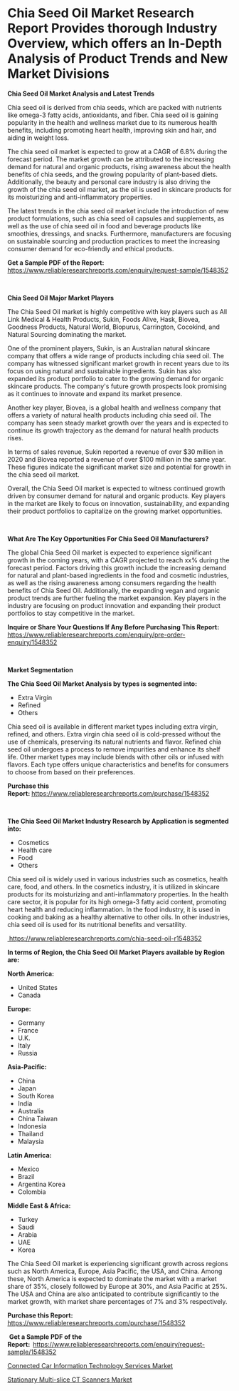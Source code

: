 <p><h1>Chia Seed Oil Market Research Report Provides thorough Industry Overview, which offers an In-Depth Analysis of Product Trends and New Market Divisions</h1></p><p><strong>Chia Seed Oil Market Analysis and Latest Trends</strong></p>
<p><p>Chia seed oil is derived from chia seeds, which are packed with nutrients like omega-3 fatty acids, antioxidants, and fiber. Chia seed oil is gaining popularity in the health and wellness market due to its numerous health benefits, including promoting heart health, improving skin and hair, and aiding in weight loss.</p><p>The chia seed oil market is expected to grow at a CAGR of 6.8% during the forecast period. The market growth can be attributed to the increasing demand for natural and organic products, rising awareness about the health benefits of chia seeds, and the growing popularity of plant-based diets. Additionally, the beauty and personal care industry is also driving the growth of the chia seed oil market, as the oil is used in skincare products for its moisturizing and anti-inflammatory properties.</p><p>The latest trends in the chia seed oil market include the introduction of new product formulations, such as chia seed oil capsules and supplements, as well as the use of chia seed oil in food and beverage products like smoothies, dressings, and snacks. Furthermore, manufacturers are focusing on sustainable sourcing and production practices to meet the increasing consumer demand for eco-friendly and ethical products.</p></p>
<p><strong>Get a Sample PDF of the Report:&nbsp;</strong> <a href="https://www.reliableresearchreports.com/enquiry/request-sample/1548352">https://www.reliableresearchreports.com/enquiry/request-sample/1548352</a></p>
<p>&nbsp;</p>
<p><strong>Chia Seed Oil Major Market Players</strong></p>
<p><p>The Chia Seed Oil market is highly competitive with key players such as All Link Medical & Health Products, Sukin, Foods Alive, Hask, Biovea, Goodness Products, Natural World, Biopurus, Carrington, Cocokind, and Natural Sourcing dominating the market.</p><p>One of the prominent players, Sukin, is an Australian natural skincare company that offers a wide range of products including chia seed oil. The company has witnessed significant market growth in recent years due to its focus on using natural and sustainable ingredients. Sukin has also expanded its product portfolio to cater to the growing demand for organic skincare products. The company's future growth prospects look promising as it continues to innovate and expand its market presence.</p><p>Another key player, Biovea, is a global health and wellness company that offers a variety of natural health products including chia seed oil. The company has seen steady market growth over the years and is expected to continue its growth trajectory as the demand for natural health products rises. </p><p>In terms of sales revenue, Sukin reported a revenue of over $30 million in 2020 and Biovea reported a revenue of over $100 million in the same year. These figures indicate the significant market size and potential for growth in the chia seed oil market.</p><p>Overall, the Chia Seed Oil market is expected to witness continued growth driven by consumer demand for natural and organic products. Key players in the market are likely to focus on innovation, sustainability, and expanding their product portfolios to capitalize on the growing market opportunities.</p></p>
<p>&nbsp;</p>
<p><strong>What Are The Key Opportunities For Chia Seed Oil Manufacturers?</strong></p>
<p><p>The global Chia Seed Oil market is expected to experience significant growth in the coming years, with a CAGR projected to reach xx% during the forecast period. Factors driving this growth include the increasing demand for natural and plant-based ingredients in the food and cosmetic industries, as well as the rising awareness among consumers regarding the health benefits of Chia Seed Oil. Additionally, the expanding vegan and organic product trends are further fueling the market expansion. Key players in the industry are focusing on product innovation and expanding their product portfolios to stay competitive in the market.</p></p>
<p><strong>Inquire or Share Your Questions If Any Before Purchasing This Report:</strong> <a href="https://www.reliableresearchreports.com/enquiry/pre-order-enquiry/1548352">https://www.reliableresearchreports.com/enquiry/pre-order-enquiry/1548352</a></p>
<p>&nbsp;</p>
<p><strong>Market Segmentation</strong></p>
<p><strong>The Chia Seed Oil Market Analysis by types is segmented into:</strong></p>
<p><ul><li>Extra Virgin</li><li>Refined</li><li>Others</li></ul></p>
<p><p>Chia seed oil is available in different market types including extra virgin, refined, and others. Extra virgin chia seed oil is cold-pressed without the use of chemicals, preserving its natural nutrients and flavor. Refined chia seed oil undergoes a process to remove impurities and enhance its shelf life. Other market types may include blends with other oils or infused with flavors. Each type offers unique characteristics and benefits for consumers to choose from based on their preferences.</p></p>
<p><strong>Purchase this Report:&nbsp;</strong><a href="https://www.reliableresearchreports.com/purchase/1548352">https://www.reliableresearchreports.com/purchase/1548352</a></p>
<p>&nbsp;</p>
<p><strong>The Chia Seed Oil Market Industry Research by Application is segmented into:</strong></p>
<p><ul><li>Cosmetics</li><li>Health care</li><li>Food</li><li>Others</li></ul></p>
<p><p>Chia seed oil is widely used in various industries such as cosmetics, health care, food, and others. In the cosmetics industry, it is utilized in skincare products for its moisturizing and anti-inflammatory properties. In the health care sector, it is popular for its high omega-3 fatty acid content, promoting heart health and reducing inflammation. In the food industry, it is used in cooking and baking as a healthy alternative to other oils. In other industries, chia seed oil is used for its nutritional benefits and versatility.</p></p>
<p><a href="https://www.reliableresearchreports.com/chia-seed-oil-r1548352">&nbsp;https://www.reliableresearchreports.com/chia-seed-oil-r1548352</a></p>
<p><strong>In terms of Region, the Chia Seed Oil Market Players available by Region are:</strong></p>
<p>
    <p> <strong> North America: </strong>
        <ul>
            <li>United States</li>
            <li>Canada</li>
        </ul>
        </p> 
    <p> <strong> Europe: </strong>
        <ul>
            <li>Germany</li>
            <li>France</li>
            <li>U.K.</li>
            <li>Italy</li>
            <li>Russia</li>
        </ul>
        </p> 
    <p> <strong> Asia-Pacific: </strong>
        <ul>
            <li>China</li>
            <li>Japan</li>
            <li>South Korea</li>
            <li>India</li>
            <li>Australia</li>
            <li>China Taiwan</li>
            <li>Indonesia</li>
            <li>Thailand</li>
            <li>Malaysia</li>
        </ul>
        </p> 
    <p> <strong> Latin America: </strong>
        <ul>
            <li>Mexico</li>
            <li>Brazil</li>
            <li>Argentina Korea</li>
            <li>Colombia</li>
        </ul>
        </p> 
    <p> <strong> Middle East & Africa: </strong>
        <ul>
            <li>Turkey</li>
            <li>Saudi</li>
            <li>Arabia</li>
            <li>UAE</li>
            <li>Korea</li>
        </ul>
    </p>
    </p>
<p><p>The Chia Seed Oil market is experiencing significant growth across regions such as North America, Europe, Asia Pacific, the USA, and China. Among these, North America is expected to dominate the market with a market share of 35%, closely followed by Europe at 30%, and Asia Pacific at 25%. The USA and China are also anticipated to contribute significantly to the market growth, with market share percentages of 7% and 3% respectively.</p></p>
<p><strong>Purchase this Report: </strong><a href="https://www.reliableresearchreports.com/purchase/1548352">https://www.reliableresearchreports.com/purchase/1548352</a></p>
<p>&nbsp;<strong>Get a Sample PDF of the Report:&nbsp;&nbsp;</strong><a href="https://www.reliableresearchreports.com/enquiry/request-sample/1548352">https://www.reliableresearchreports.com/enquiry/request-sample/1548352</a></p>
<p><strong></strong></p>
<p><p><a href="https://github.com/dimitrishawkinswaynenp91rgz/Market-Research-Report-List-3/blob/main/connected-car-information-technology-services-market.md">Connected Car Information Technology Services Market</a></p><p><a href="https://view.publitas.com/reportprime-1/stationary-multi-slice-ct-scanners-market-size-growth-trends-statistics-forecasts-2024-2031/">Stationary Multi-slice CT Scanners Market</a></p></p>